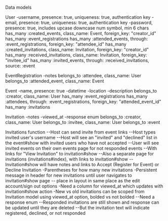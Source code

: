 Data models

User
-username, presence: true, uniqueness: true, authentication key
-email, presence: true, uniqueness: true, authentication key
-password, presence: true, includes upcase downcase num symbol, min 6 chars
has_many :created_events, class_name: Event, foreign_key: "creator_id"
has_many :event_registrations
has_many :attended_events, through: :event_registrations, foreign_key: "attendee_id"
has_many :created_invitations, class_name: Invitation, foreign_key: "creator_id"
has_many :received_invitations, class_name: Invitation, foreign_key: "invitee_id"
has_many :invited_events, through: :received_invitations, source: :event

EventRegistration
-notes
belongs_to :attendee, class_name: User
belongs_to :attended_event, class_name: Event

Event
-name, presence: true
-datetime
-location
-description
belongs_to :creator, class_name: User
has_many :event_registrations
has_many :attendees, through: :event_registrations, foreign_key: "attended_event_id"
has_many :invitations

Invitation
-notes
-viewed_at
-response enum
belongs_to :creator, class_name: User
belongs_to :invitee, class_name: User
belongs_to :event

Invitations function
--Host can send invite from event links
  --Host types invited user's username
  --Host will see an "invited" and "declined" list in the event#show with invited users who have not accepted
--User will see invited events on their own events page for not responded events
  --With links for "View Invitation" to invitation#show
  --Also a separate page for invitations (invitations#index), with links to invitation#show
  --Invitation#show will have notes and links to Accept (Register for Event) or Decline Invitation
  -Parentheses for how many new invitations
  -Persistent message in header for new invitations until user navigates to invitation#show page -- place in layout in same place as the edit account/sign out options
  -Need a column for viewed_at which updates with invitation#show action
  -New vs old invitations can be scoped from Invitation model using viewed_at option, bolded vs not bolded
  --Need a response enum
    --Responded invitations are still shown and response can be updated until they are deleted
    --But the invitation text will indicate registered, declined, or not responded
